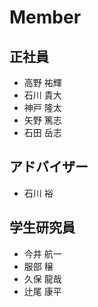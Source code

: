 # Member

## 正社員

- 高野 祐輝
- 石川 貴大
- 神戸 隆太
- 矢野 篤志
- 石田 岳志

## アドバイザー

- 石川 裕

## 学生研究員

- 今井 航一
- 服部 穣
- 久保 龍哉
- 辻尾 康平

